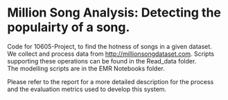 # Million Song Analysis: Detecting the populairty of a song.
Code for 10605-Project, to find the hotness of songs in a given dataset.
<br/>
We collect and process data from http://millionsongdataset.com. Scripts supporting these operations can be found in the Read_data folder.<br/>
The modelling scripts are in the EMR Notebooks folder.

Please refer to the report for a more detailed description for the process and the evaluation metrics used to develop this system.
